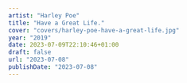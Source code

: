 ```yaml
---
artist: "Harley Poe"
title: "Have a Great Life."
cover: "covers/harley-poe-have-a-great-life.jpg"
year: "2019"
date: 2023-07-09T22:10:46+01:00
draft: false
url: "2023-07-08"
publishDate: "2023-07-08"
---
```


